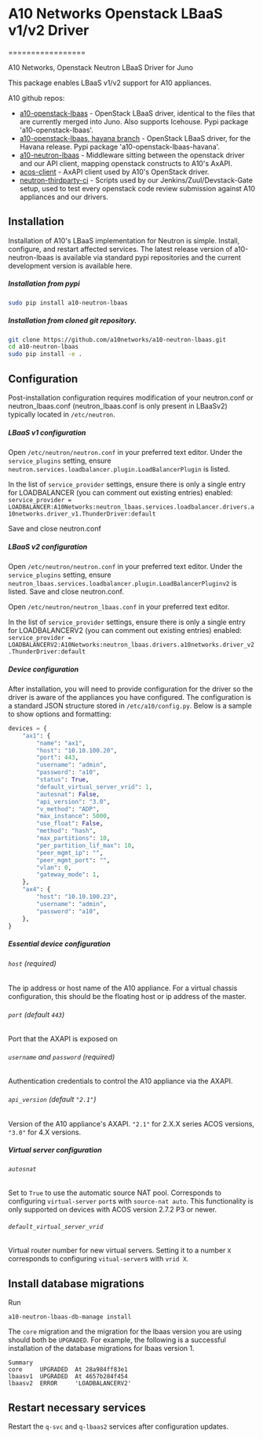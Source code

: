 # A10 Networks Openstack LBaaS v1/v2 Driver
=================

A10 Networks, Openstack Neutron LBaaS Driver for Juno

This package enables LBaaS v1/v2 support for A10 appliances.

A10 github repos:

- [a10-openstack-lbaas](https://github.com/a10networks/a10-openstack-lbaas) - OpenStack LBaaS driver, 
identical to the files that are currently merged into Juno.  Also supports Icehouse.  Pypi package 
'a10-openstack-lbaas'.
- [a10-openstack-lbaas, havana branch](https://github.com/a10networks/a10-openstack-lbaas/tree/havana) - OpenStack 
LBaaS driver, for the Havana release.  Pypi package 'a10-openstack-lbaas-havana'.
- [a10-neutron-lbaas](https://github.com/a10networks/a10-neutron-lbaas) - Middleware sitting between the 
openstack driver and our API client, mapping openstack constructs to A10's AxAPI.
- [acos-client](https://github.com/a10networks/acos-client) - AxAPI client used by A10's OpenStack driver.
- [neutron-thirdparty-ci](https://github.com/a10networks/neutron-thirdparty-ci) - Scripts used by 
our Jenkins/Zuul/Devstack-Gate setup, used to test every openstack code review submission against 
A10 appliances and our drivers.

## Installation

Installation of A10's LBaaS implementation for Neutron is simple.  Install, configure, and restart affected services.  The latest release version of a10-neutron-lbaas is available via standard pypi repositories and the current development version is available here.

##### Installation from pypi
```sh
sudo pip install a10-neutron-lbaas
```

##### Installation from cloned git repository.
```sh
git clone https://github.com/a10networks/a10-neutron-lbaas.git
cd a10-neutron-lbaas
sudo pip install -e .
```


## Configuration

Post-installation configuration requires modification of your neutron.conf or neutron_lbaas.conf (neutron_lbaas.conf is only present in LBaaSv2) typically located in `/etc/neutron`.

##### LBaaS v1 configuration
Open `/etc/neutron/neutron.conf` in your preferred text editor.
Under the `service_plugins` setting, ensure `neutron.services.loadbalancer.plugin.LoadBalancerPlugin` is listed.

In the list of `service_provider` settings, ensure there is only a single entry for LOADBALANCER (you can comment out existing entries) enabled:
`service_provider = LOADBALANCER:A10Networks:neutron_lbaas.services.loadbalancer.drivers.a10networks.driver_v1.ThunderDriver:default`

Save and close neutron.conf

##### LBaaS v2 configuration
Open `/etc/neutron/neutron.conf` in your preferred text editor.
Under the `service_plugins` setting, ensure `neutron_lbaas.services.loadbalancer.plugin.LoadBalancerPluginv2` is listed.
Save and close neutron.conf.

Open `/etc/neutron/neutron_lbaas.conf` in your preferred text editor.

In the list of `service_provider` settings, ensure there is only a single entry for LOADBALANCERV2 (you can comment out existing entries) enabled:
`service_provider = LOADBALANCERV2:A10Networks:neutron_lbaas.drivers.a10networks.driver_v2.ThunderDriver:default`

##### Device configuration

After installation, you will need to provide configuration for the driver so the driver is aware of the appliances you have configured.  The configuration is a standard JSON structure stored in `/etc/a10/config.py`.  Below is a sample to show options and formatting:
```python
devices = {
    "ax1": {
        "name": "ax1",
        "host": "10.10.100.20",
        "port": 443,
        "username": "admin",
        "password": "a10",
        "status": True,
        "default_virtual_server_vrid": 1,
        "autosnat": False,
        "api_version": "3.0",
        "v_method": "ADP",
        "max_instance": 5000,
        "use_float": False,
        "method": "hash",
        "max_partitions": 10,
        "per_partition_lif_max": 10,
        "peer_mgmt_ip": "",
        "peer_mgmt_port": "",
        "vlan": 0,
        "gateway_mode": 1,
    },
    "ax4": {
        "host": "10.10.100.23",
        "username": "admin",
        "password": "a10",
    },
}
```

##### Essential device configuration

###### `host` (required)

The ip address or host name of the A10 appliance. For a virtual chassis configuration, this should be the floating host or ip address of the master.

###### `port` (default `443`)

Port that the AXAPI is exposed on

###### `username` and `password` (required)

Authentication credentials to control the A10 appliance via the AXAPI.

###### `api_version` (default `"2.1"`)

Version of the A10 appliance's AXAPI. `"2.1"` for 2.X.X series ACOS versions, `"3.0"` for 4.X versions.

##### Virtual server configuration

###### `autosnat`

Set to `True` to use the automatic source NAT pool. Corresponds to configuring `virtual-server` `port`s with `source-nat auto`. This functionality is only supported on devices with ACOS version 2.7.2 P3 or newer.

###### `default_virtual_server_vrid`

Virtual router number for new virtual servers. Setting it to a number `X` corresponds to configuring `vitual-server`s with `vrid X`. 

## Install database migrations

Run 

```
a10-neutron-lbaas-db-manage install
```

The `core` migration and the migration for the lbaas version you are using should both be `UPGRADED`. For example, the following is a successful installation of the database migrations for lbaas version 1.

```
Summary
core     UPGRADED  At 28a984ff83e1
lbaasv1  UPGRADED  At 4657b284f454
lbaasv2  ERROR     'LOADBALANCERV2'
```

## Restart necessary services
Restart the `q-svc` and `q-lbaas2` services after configuration updates.
